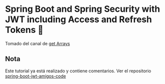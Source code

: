 # Spring Boot and Spring Security with JWT including Access and Refresh Tokens 🔑
Tomado del canal de [get Arrays](https://www.youtube.com/watch?v=mYKf4pufQWA&list=PLBqVkKsk1oBz8oyGp3Rn9tmATk3uQnkqC&index=2&t=10s)

## Nota
Este tutorial ya está realizado y contiene comentarios. Ver el repositorio 
[spring-boot-jwt-amigos-code](https://github.com/magadiflo/spring-boot-jwt-amigos-code)